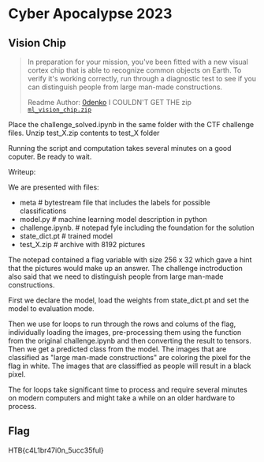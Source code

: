 # Cyber Apocalypse 2023

## Vision Chip

> In preparation for your mission, you've been fitted with a new visual cortex chip that is able to recognize common objects on Earth. To verify it's working correctly, run through a diagnostic test to see if you can distinguish people from large man-made constructions.
>
>  Readme Author: [0denko](https://github.com/0denko)
> I COULDN'T GET THE zip
> [`ml_vision_chip.zip`](ml_vision_chip.zip)


Place the challenge_solved.ipynb in the same folder with the CTF challenge files.
Unzip test_X.zip contents to test_X folder

Running the script and computation takes several minutes on a good coputer. Be ready to wait.

Writeup:

We are presented with files:
- meta               # bytestream file that includes the labels for possible classifications
- model.py           # machine learning model description in python
- challenge.ipynb.   # notepad fyle including the foundation for the solution
- state_dict.pt      # trained model
- test_X.zip         # archive with 8192 pictures

The notepad contained a flag variable with size 256 x 32 which gave a hint that the pictures would make up an answer. The challenge inctroduction also said that we need to distinguish people from large man-made constructions.

First we declare the model, load the weights from state_dict.pt and set the model to evaluation mode.

Then we use for loops to run through the rows and colums of the flag, individually loading the images, pre-processing them using the function from the original challenge.ipynb and then converting the result to tensors.
Then we get a predicted class from the model. The images that are classified as "large man-made constructions" are coloring the pixel for the flag in white. The images that are classiffied as people will result in a black pixel.

The for loops take significant time to process and require several minutes on modern computers and might take a while on an older hardware to process.

## Flag

HTB{c4L1br47i0n_5ucc35ful}